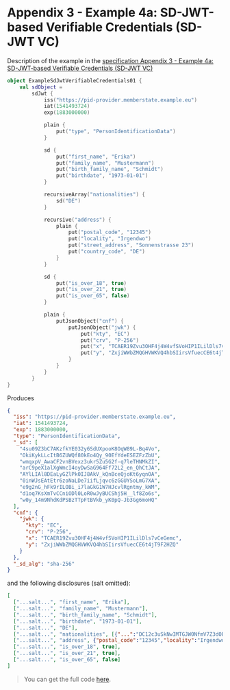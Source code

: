 <!--- TEST_NAME ExampleSdJwtVerifiableCredentials01Test --> 

# Appendix 3 - Example 4a: SD-JWT-based Verifiable Credentials (SD-JWT VC)

Description of the example in the [specification Appendix 3 - Example 4a: SD-JWT-based Verifiable Credentials (SD-JWT VC)](https://www.ietf.org/archive/id/draft-ietf-oauth-selective-disclosure-jwt-06.html#name-example-4a-sd-jwt-based-ver)

```kotlin
object ExampleSdJwtVerifiableCredentials01 {
    val sdObject =
        sdJwt {
            iss("https://pid-provider.memberstate.example.eu")
            iat(1541493724)
            exp(1883000000)

            plain {
                put("type", "PersonIdentificationData")
            }

            sd {
                put("first_name", "Erika")
                put("family_name", "Mustermann")
                put("birth_family_name", "Schmidt")
                put("birthdate", "1973-01-01")
            }

            recursiveArray("nationalities") {
                sd("DE")
            }

            recursive("address") {
                plain {
                    put("postal_code", "12345")
                    put("locality", "Irgendwo")
                    put("street_address", "Sonnenstrasse 23")
                    put("country_code", "DE")
                }
            }

            sd {
                put("is_over_18", true)
                put("is_over_21", true)
                put("is_over_65", false)
            }

            plain {
                putJsonObject("cnf") {
                    putJsonObject("jwk") {
                        put("kty", "EC")
                        put("crv", "P-256")
                        put("x", "TCAER19Zvu3OHF4j4W4vfSVoHIP1ILilDls7vCeGemc")
                        put("y", "ZxjiWWbZMQGHVWKVQ4hbSIirsVfuecCE6t4jT9F2HZQ")
                    }
                }
            }
        }
}
```

Produces

```json
{
  "iss": "https://pid-provider.memberstate.example.eu",
  "iat": 1541493724,
  "exp": 1883000000,
  "type": "PersonIdentificationData",
  "_sd": [
    "4su09Z3bC7AKzfkYE032y6SdUXpooK8OqW89L-Bq4Vo",
    "OkiKykLLcItB6ZUWQf80kEo4Qy_90EfYdeESEZFzZbU",
    "wmqxpV_AwaCF2vnBVexz3ukr5Zu5G2f-q7leTHNMkZI",
    "arC9peX1alXgWmcI4oyDwSaG964Ff72L2_en_QhCtJA",
    "AYlLIAl8DEaLyGZlPk0IJ8AkV_kQnBceQjoKt6yqnOA",
    "0inWJsEAtEtr6zoNaLDe7iifLjqvc6zGGUYSoLmG7XA",
    "e9g2nG_hFk9rILOBi_i7laGkG1W7HJcvlRgntmy_kWM",
    "d1oq7KsXmTvCCniODl0LoR0wJyBUCShj5H__lf8Zo6s",
    "w0y_14m9NhdKdPSBzTTpFtBVkb_yK0pQ-Jb3Gg6moHQ"
  ],
  "cnf": {
    "jwk": {
      "kty": "EC",
      "crv": "P-256",
      "x": "TCAER19Zvu3OHF4j4W4vfSVoHIP1ILilDls7vCeGemc",
      "y": "ZxjiWWbZMQGHVWKVQ4hbSIirsVfuecCE6t4jT9F2HZQ"
    }
  },
  "_sd_alg": "sha-256"
}
```

and the following disclosures (salt omitted):

```json 
[
  ["...salt...", "first_name", "Erika"],
  ["...salt...", "family_name", "Mustermann"],
  ["...salt...", "birth_family_name", "Schmidt"],
  ["...salt...", "birthdate", "1973-01-01"],
  ["...salt...", "DE"],
  ["...salt...", "nationalities", [{"...":"DC12c3uSkNwIMTGJW0NfmV7Z3dOFgZq5_mp2uSedWbY"}]],
  ["...salt...", "address", {"postal_code":"12345","locality":"Irgendwo","street_address":"Sonnenstrasse 23","country_code":"DE"}],
  ["...salt...", "is_over_18", true],
  ["...salt...", "is_over_21", true],
  ["...salt...", "is_over_65", false]
]
```


> You can get the full code [here](../../src/test/kotlin/eu/europa/ec/eudi/sdjwt/examples/ExampleSdJwtVerifiableCredentials01.kt).

<!--- TEST ExampleSdJwtVerifiableCredentials01.sdObject.assertThat("Appendix 3 - Example 4a: SD-JWT VC", 0, 10) -->

